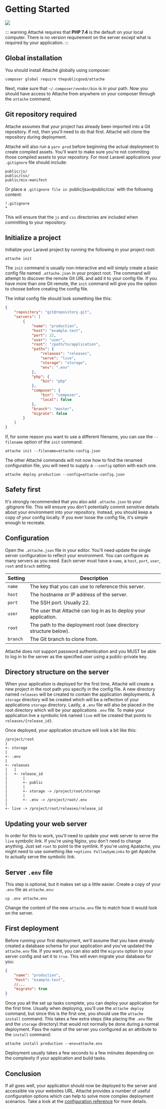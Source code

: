 # Getting Started
![](https://img.shields.io/github/v/release/tpg/attache?style=flat-square)

::: warning
Attaché requires that **PHP 7.4** is the default on your local computer. There is no version requirement on the server except what is required by your application.
:::

## Global installation

You should install Attaché globally using composer:

```
composer global require thepublicgood/attache
```

Next, make sure that `~/.composer/vendor/bin` is in your path. Now you should have access to Attache from anywhere on your composer through the `attache` command.

## Git repository required

Attache assumes that your project has already been imported into a Git repository. If not, then you'll need to do that first. Attaché will clone the repository during deployment.

Attaché will also run a `yarn prod` before beginning the actual deployment to create compiled assets. You'll want to make sure you're not commiting those compiled assets to your repository. For most Laravel applications your `.gitignore` file should include:

```
public/js/
public/css/
public/mix-manifest
```

Or place a `.gitignore file in `public/js` and `public/css` with the following content:

```
!.gitignore
*
```

This will ensure that the `js` and `css` directories are included when committing to your repository.

## Initialize a project

Initialize your Laravel project by running the following in your project root:

```
attache init
```

The `init` command is usually non-interactive and will simply create a basic config file named `.attache.json` in your project root. The command will attempt to discover the remote Git URL and add it to your config file. If you have more than one Git remote, the `init` command will give you the option to choose before creating the config file.

The initial config file should look something like this:

```json
{
    "repository": "git@repository.git",
    "servers": [
        {
            "name": "production",
            "host": "example.test",
            "port": 22,
            "user": "user",
            "root": "/path/to/application",
            "paths": {
                "releases": "releases",
                "serve": "live",
                "storage": "storage",
                "env": ".env"
            },
            "php": {
                "bin": "php"
            },
            "composer": {
                "bin": "composer",
                "local": false
            },
            "branch": "master",
            "migrate": false
        }
    ]
}
```

If, for some reason you want to use a different filename, you can use the `--filename` option of the `init` command.

```
attache init --filename=attache-config.json
```

The other Attaché commands will not now how to find the renamed configuration file, you will need to supply a `--config` option with each one.

```
attache deploy production --config=attache-config.json
```

## Safety first

It's strongly recommended that you also add `.attache.json` to your .gitignore file. This will ensure you don't potentially commit sensitive details about your environment into your repository. Instead, you should keep a copy of your config locally. If you ever loose the config file, it's simple enough to recreate.

## Configuration

Open the `.attache.json` file in your editor. You'll need update the single server configuration to reflect your environment. You can configure as many servers as you need. Each server must have a `name`, a `host`, `port`, `user`, `root` and `brach` setting.

| Setting | Description |
|---------|-------------|
| `name`  | The key that you can use to reference this server. |
| `host`  | The hostname or IP address of the server. |
| `port`  | The SSH port. Usually 22. |
| `user`  | The user that Attaché can log in as to deploy your application. |
| `root`  | The path to the deployment root (see directory structure below). |
| `branch` | The Git branch to clone from. |

Attaché does not support password authentication and you MUST be able to log in to the server as the specified user using a public-private key.

## Directory structure on the server

When your application is deployed for the first time, Attaché will create a new project in the root path you specify in the config file. A new directory named `releases` will be created to contain the application deployments. A `storage` directory will be created which will be a reflection of your applications `storage` directory. Lastly, a `.env` file will also be placed in the root directory which will be your applications `.env` file. To make your application live a symbolic link named `live` will be created that points to `releases/{release_id}`.

Once deployed, your application structure will look a bit like this:

```
/project/root
|
+- storage
|
+- .env
|
+- releases
|   |
|   +- release_id
|       |
|       +- public
|       |
|       +- storage -> /project/root/storage
|       |
|       +- .env -> /project/root/.env
|
+- live -> /project/root/releases/release_id
```

## Updating your web server

In order for this to work, you'll need to update your web server to serve the `live` symbolic link. If you're using Nginx, you don't need to change anything. Just set `root` to point to the symlink. If you're using Apatache, you might need to use something like `+options FollowSymLinks` to get Apatche to actually serve the symbolic link.

## Server `.env` file

This step is optional, but it makes set up a little easier. Create a copy of your `.env` file as `attache.env`:

```
cp .env attache.env
```

Change the content of the new `attache.env` file to match how it would look on the server.

## First deployment

Before running your first deployment, we'll assume that you have already created a database schema for your application and you've updated the `attache.env` file. If you want, you can also add the `migrate` option to your server config and set it to `true`. This will even migrate your database for you:

```json
{
    "name": "production",
    "host": "example.test",
    //...
    "migrate": true
}
```

Once you all the set up tasks complete, you can deploy your application for the first time. Usually when deploying, you'll use the `attache deploy` command, but since this is the first one, you should use the `attache install` command. This takes a few extra steps (like placing the `.env` file and the `storage` directory) that would not normally be done during a normal deployment. Pass the name of the server you configured as an attribute to the `install` command:

```
attache install production --env=attache.env
```

Deployment usually takes a few seconds to a few miinutes depending on the complexity if your application and build tasks.

## Conclusion

If all goes well, your application should now be deployed to the server and accessible via your websites URL. Attaché provides a number of useful configuration options which can help to solve more complex deployment scenarios. Take a look at the [configuration reference](/reference/) for more details.
